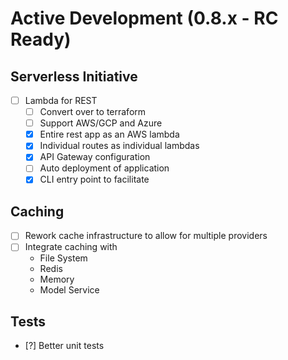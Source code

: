 Active Development (0.8.x - RC Ready)
=====================================

Serverless Initiative
--------------------------
- [ ] Lambda for REST
  - [ ] Convert over to terraform
  - [ ] Support AWS/GCP and Azure
  - [x] Entire rest app as an AWS lambda
  - [x] Individual routes as individual lambdas
  - [x] API Gateway configuration
  - [ ] Auto deployment of application
  - [x] CLI entry point to facilitate

Caching
-----------------------
- [ ] Rework cache infrastructure to allow for multiple providers
- [ ] Integrate caching with
    * File System
    * Redis
    * Memory
    * Model Service

Tests
--------------
- [?] Better unit tests

